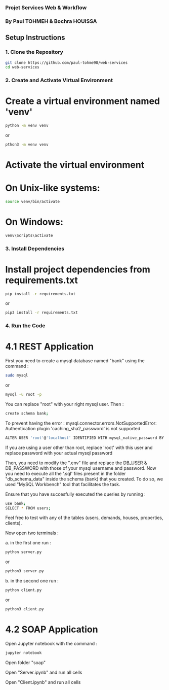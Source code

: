 ###	Projet Services Web & Workflow	###
### By Paul TOHMEH & Bochra HOUISSA

## Setup Instructions

### 1. Clone the Repository
```bash
git clone https://github.com/paul-tohme98/web-services
cd web-services
```

### 2. Create and Activate Virtual Environment
# Create a virtual environment named 'venv'
```bash 
python -m venv venv
```

or

```bash
pthon3 -m venv venv
```

# Activate the virtual environment
# On Unix-like systems:
```bash
source venv/bin/activate
```

# On Windows:
```bash
venv\Scripts\activate
```

### 3. Install Dependencies
# Install project dependencies from requirements.txt
```bash
pip install -r requirements.txt
```
or

```bash
pip3 install -r requirements.txt
```

### 4. Run the Code
# 4.1 REST Application
First you need to create a  mysql database named "bank" using the command : 
```bash
sudo mysql
```
or
```bash
mysql -u root -p
```
You can replace "root" with your right mysql user.
Then : 
```bash
create schema bank;
```
To prevent having the error : mysql.connector.errors.NotSupportedError: Authentication plugin 'caching_sha2_password' is not supported
```bash
ALTER USER 'root'@'localhost' IDENTIFIED WITH mysql_native_password BY 'password';
```
If you are using a user other than root, replace 'root' with this user and replace password with your actual mysql password

Then, you need to modify the ".env" file and replace the DB_USER & DB_PASSWORD with those of your mysql username and password.
Now you need to execute all the '.sql' files present in the folder "db_schema_data" inside the schema (bank) that you created. To do so, we used "MySQL Workbench" tool that facilitates the task.

Ensure that you have succesfully executed the queries by running : 
```bash
use bank;
SELECT * FROM users;
```
Feel free to test with any of the tables (users, demands, houses, properties, clients).

Now open two terminals : 

a. in the first one run : 
```bash
python server.py
```

or

```bash
python3 server.py
```

b. in the second one run : 
```bash
python client.py
```

or

```bash
python3 client.py
```
# 4.2 SOAP Application
Open Jupyter notebook with the command : 
```bash
jupyter notebook
```
Open folder "soap"

Open "Server.ipynb" and run all cells

Open "Client.ipynb" and run all cells

